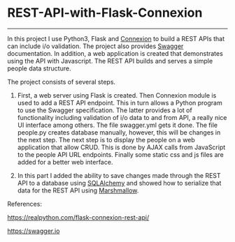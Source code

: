 # REST-API-with-Flask-Connexion

****

In this project I use Python3, Flask and [Connexion](/https://github.com/zalando/connexion) to build a REST APIs
that can include i/o validation. The project also provides [Swagger](/https://swagger.io) documentation. In addition,
a web application is created that demonstrates using the API with Javascript. The REST API builds  and serves a simple 
people data structure.

The project consists of several steps.

1.  First, a web server using Flask is created. Then Connexion module is used to add a REST API endpoint. This in turn allows a Python program to use the Swagger specification. The latter provides a lot of functionality including validation of i/o data to and from API, a really nice UI interface among others. The file swagger.yml gets it done. The file people.py creates database manually, however, this will be changes in the next step. The next step is to display the people on a web application that allow CRUD. This is done by AJAX calls from JavaScript to the people API URL endpoints. Finally some static css and js files are added for a better web interface.

2. In this part I  added the ability to save changes made through the REST API to a database using [SQLAlchemy](https://www.sqlalchemy.org/) and showed how to serialize  that data for the REST API using [Marshmallow](https://marshmallow.readthedocs.io/en/stable/).



References:

https://realpython.com/flask-connexion-rest-api/

https://swagger.io

